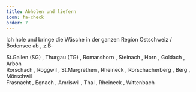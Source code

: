 ```yaml
---
title: Abholen und liefern
icon: fa-check
order: 7
---
```

Ich hole und bringe die Wäsche in der ganzen Region Ostschweiz / Bodensee ab , z.B:  

St.Gallen (SG) , Thurgau (TG) , Romanshorn , Steinach , Horn , Goldach , Arbon  
Rorschach , Roggwil , St.Margrethen , Rheineck , Rorschacherberg , Berg , Mörschwil  
Frasnacht , Egnach , Amriswil , Thal , Rheineck , Wittenbach
